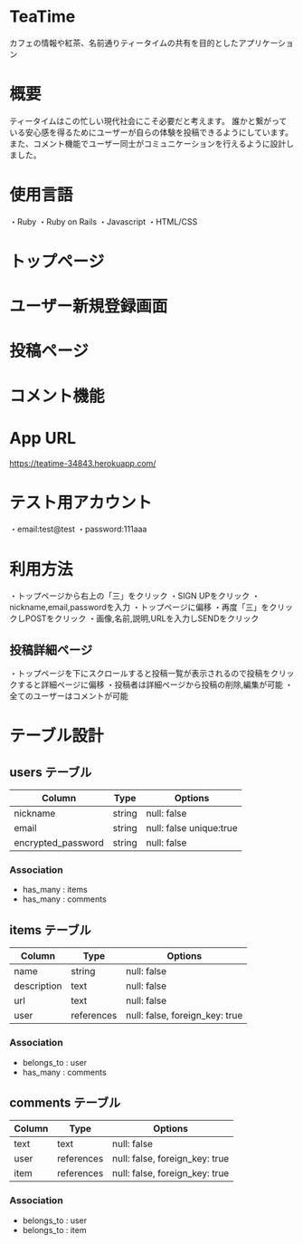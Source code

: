 # TeaTime

カフェの情報や紅茶、名前通りティータイムの共有を目的としたアプリケーション

# 概要

ティータイムはこの忙しい現代社会にこそ必要だと考えます。
誰かと繋がっている安心感を得るためにユーザーが自らの体験を投稿できるようにしています。
また、コメント機能でユーザー同士がコミュニケーションを行えるように設計しました。

# 使用言語

・Ruby
・Ruby on Rails
・Javascript
・HTML/CSS

# トップページ

<!-- 画像を貼る -->

# ユーザー新規登録画面

<!-- 画像を貼る -->

# 投稿ページ

<!-- 画像を貼る -->

# コメント機能

<!-- 画像を貼る -->

# App URL

https://teatime-34843.herokuapp.com/

# テスト用アカウント

・email:test@test
・password:111aaa

# 利用方法

・トップページから右上の「三」をクリック
・SIGN UPをクリック
・nickname,email,passwordを入力
・トップページに偏移
・再度「三」をクリックしPOSTをクリック
・画像,名前,説明,URLを入力しSENDをクリック

## 投稿詳細ページ

・トップページを下にスクロールすると投稿一覧が表示されるので投稿をクリックすると詳細ページに偏移
・投稿者は詳細ページから投稿の削除,編集が可能
・全てのユーザーはコメントが可能

# テーブル設計

## users テーブル

| Column             | Type   | Options                 |
| ------------------ | ------ | ----------------------- |
| nickname           | string | null: false             |
| email              | string | null: false unique:true |
| encrypted_password | string | null: false             |

### Association

- has_many : items
- has_many : comments

## items テーブル

| Column           | Type       | Options                        |
| ---------------- | ---------- | ------------------------------ |
| name             | string     | null: false                    |
| description      | text       | null: false                    |
| url              | text       | null: false                    |
| user             | references | null: false, foreign_key: true |

### Association

- belongs_to : user
- has_many : comments

## comments テーブル

| Column | Type       | Options                        |
| ------ | ---------- | ------------------------------ |
| text   | text       | null: false                    |
| user   | references | null: false, foreign_key: true |
| item   | references | null: false, foreign_key: true |

### Association

- belongs_to : user
- belongs_to : item